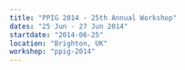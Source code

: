 ```yaml
---
title: "PPIG 2014 - 25th Annual Workshop"
dates: "25 Jun - 27 Jun 2014"
startdate: "2014-06-25"
location: "Brighton, UK"
workshop: "ppig-2014"
---
```

